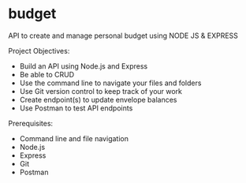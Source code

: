 # budget
API to create and manage personal budget using NODE JS & EXPRESS

Project Objectives:
* Build an API using Node.js and Express
* Be able to CRUD
* Use the command line to navigate your files and folders
* Use Git version control to keep track of your work
* Create endpoint(s) to update envelope balances
* Use Postman to test API endpoints

Prerequisites:
* Command line and file navigation
* Node.js
* Express
* Git
* Postman
